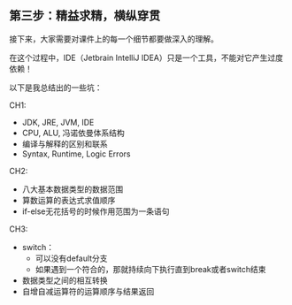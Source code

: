 ## 第三步：精益求精，横纵穿贯
接下来，大家需要对课件上的每一个细节都要做深入的理解。

在这个过程中，IDE（Jetbrain IntelliJ IDEA）只是一个工具，不能对它产生过度依赖！

以下是我总结出的一些坑：

CH1: 
- JDK, JRE, JVM, IDE
- CPU, ALU, 冯诺依曼体系结构
- 编译与解释的区别和联系
- Syntax, Runtime, Logic Errors

CH2: 
- 八大基本数据类型的数据范围
- 算数运算的表达式求值顺序
- if-else无花括号的时候作用范围为一条语句

CH3: 
- switch：
  - 可以没有default分支
  - 如果遇到一个符合的，那就持续向下执行直到break或者switch结束
- 数据类型之间的相互转换
- 自增自减运算符的运算顺序与结果返回
